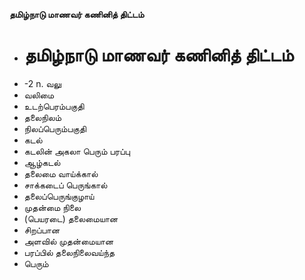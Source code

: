 **தமிழ்நாடு மாணவர் கணினித் திட்டம்**
- # தமிழ்நாடு மாணவர் கணினித் திட்டம்
- -2 n. வலு
- வலிமை
- உடற்பெரம்பகுதி
- தலைநிலம்
- நிலப்பெரும்பகுதி
- கடல்
- கடலின் அகலா பெரும் பரப்பு
- ஆழ்கடல்
- தலைமை வாய்க்கால்
- சாக்கடைப் பெருங்கால்
- தலைப்பெருங்குழாய்
- முதன்மை நிலை
- (பெயரடை) தலைமையான
- சிறப்பான
- அளவில் முதன்மையான
- பரப்பில் தலைநிலைவய்ந்த
- பெரும்

